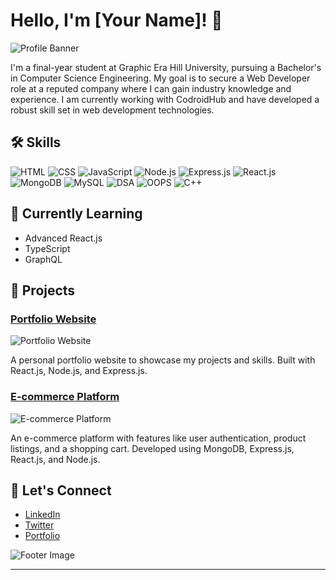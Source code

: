 # Hello, I'm [Your Name]! 👋

![Profile Banner](https://raw.githubusercontent.com/yourusername/yourusername/main/assets/banner.png)

I'm a final-year student at Graphic Era Hill University, pursuing a Bachelor's in Computer Science Engineering. My goal is to secure a Web Developer role at a reputed company where I can gain industry knowledge and experience. I am currently working with CodroidHub and have developed a robust skill set in web development technologies.

## 🛠 Skills

![HTML](https://img.shields.io/badge/HTML-E34F26?style=for-the-badge&logo=html5&logoColor=white)
![CSS](https://img.shields.io/badge/CSS-1572B6?style=for-the-badge&logo=css3&logoColor=white)
![JavaScript](https://img.shields.io/badge/JavaScript-F7DF1E?style=for-the-badge&logo=javascript&logoColor=black)
![Node.js](https://img.shields.io/badge/Node.js-339933?style=for-the-badge&logo=nodedotjs&logoColor=white)
![Express.js](https://img.shields.io/badge/Express.js-000000?style=for-the-badge&logo=express&logoColor=white)
![React.js](https://img.shields.io/badge/React.js-61DAFB?style=for-the-badge&logo=react&logoColor=black)
![MongoDB](https://img.shields.io/badge/MongoDB-47A248?style=for-the-badge&logo=mongodb&logoColor=white)
![MySQL](https://img.shields.io/badge/MySQL-4479A1?style=for-the-badge&logo=mysql&logoColor=white)
![DSA](https://img.shields.io/badge/Data%20Structures%20and%20Algorithms-4CAF50?style=for-the-badge)
![OOPS](https://img.shields.io/badge/OOPS-9C27B0?style=for-the-badge)
![C++](https://img.shields.io/badge/C++-00599C?style=for-the-badge&logo=c%2B%2B&logoColor=white)

## 🌱 Currently Learning

- Advanced React.js
- TypeScript
- GraphQL

## 🚀 Projects

### [Portfolio Website](https://github.com/yourusername/portfolio-website)
![Portfolio Website](https://raw.githubusercontent.com/yourusername/portfolio-website/main/assets/portfolio.png)

A personal portfolio website to showcase my projects and skills. Built with React.js, Node.js, and Express.js.

### [E-commerce Platform](https://github.com/yourusername/e-commerce-platform)
![E-commerce Platform](https://raw.githubusercontent.com/yourusername/e-commerce-platform/main/assets/e-commerce.png)

An e-commerce platform with features like user authentication, product listings, and a shopping cart. Developed using MongoDB, Express.js, React.js, and Node.js.

## 💬 Let's Connect

- [LinkedIn](https://www.linkedin.com/in/yourlinkedin/)
- [Twitter](https://twitter.com/yourtwitterhandle)
- [Portfolio](https://yourportfolio.com)

![Footer Image](https://raw.githubusercontent.com/yourusername/yourusername/main/assets/footer.png)

---

